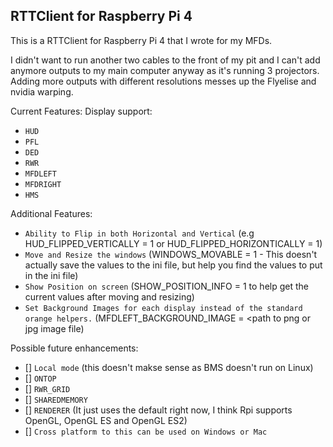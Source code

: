 RTTClient for Raspberry Pi 4
----

This is a RTTClient for Raspberry Pi 4 that I wrote for my MFDs.

I didn't want to run another two cables to the front of my pit and I can't add anymore outputs to my main computer anyway as it's running 3 projectors. Adding more outputs with different resolutions messes up the Flyelise and nvidia warping.

Current Features:
Display support:
  * `HUD`
  * `PFL`
  * `DED`
  * `RWR`
  * `MFDLEFT`
  * `MFDRIGHT`
  * `HMS`
  
Additional Features:
  * `Ability to Flip in both Horizontal and Vertical` (e.g HUD_FLIPPED_VERTICALLY = 1 or HUD_FLIPPED_HORIZONTICALLY = 1)
  * `Move and Resize the windows` (WINDOWS_MOVABLE = 1 - This doesn't actually save the values to the ini file, but help you find the values to put in the ini file)
  * `Show Position on screen` (SHOW_POSITION_INFO = 1 to help get the current values after moving and resizing)
  * `Set Background Images for each display instead of the standard orange helpers.` (MFDLEFT_BACKGROUND_IMAGE = <path to png or jpg image file) 
  
Possible future enhancements:
  * [] `Local mode` (this doesn't makse sense as BMS doesn't run on Linux)
  * [] `ONTOP`
  * [] `RWR_GRID`
  * [] `SHAREDMEMORY`
  * [] `RENDERER` (It just uses the default right now, I think Rpi supports OpenGL, OpenGL ES and OpenGL ES2)
  * [] `Cross platform to this can be used on Windows or Mac`
  
 
  
